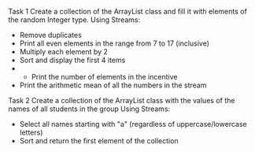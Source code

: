Task 1
Create a collection of the ArrayList class and fill it with elements of the random Integer type.
Using Streams:
- Remove duplicates
- Print all even elements in the range from 7 to 17 (inclusive)
- Multiply each element by 2
- Sort and display the first 4 items
- - Print the number of elements in the incentive
- Print the arithmetic mean of all the numbers in the stream

Task 2
Create a collection of the ArrayList class with the values of the names of all students in the group
Using Streams:
- Select all names starting with "a" (regardless of uppercase/lowercase letters)
- Sort and return the first element of the collection
